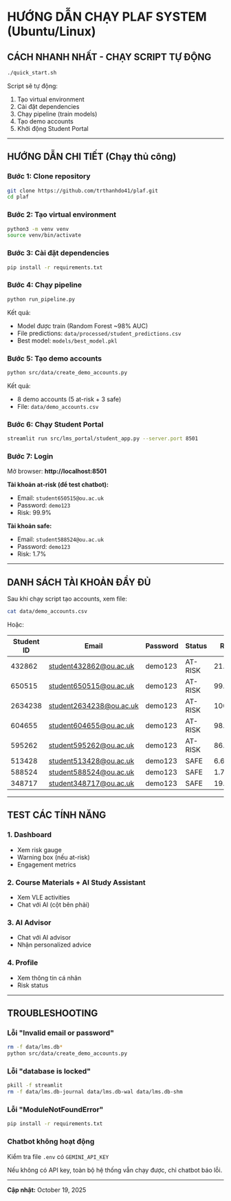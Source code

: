 # HƯỚNG DẪN CHẠY PLAF SYSTEM (Ubuntu/Linux)

## CÁCH NHANH NHẤT - CHẠY SCRIPT TỰ ĐỘNG

```bash
./quick_start.sh
```

Script sẽ tự động:
1. Tạo virtual environment
2. Cài đặt dependencies
3. Chạy pipeline (train models)
4. Tạo demo accounts
5. Khởi động Student Portal

---

## HƯỚNG DẪN CHI TIẾT (Chạy thủ công)

### Bước 1: Clone repository

```bash
git clone https://github.com/trthanhdo41/plaf.git
cd plaf
```

### Bước 2: Tạo virtual environment

```bash
python3 -m venv venv
source venv/bin/activate
```

### Bước 3: Cài đặt dependencies

```bash
pip install -r requirements.txt
```

### Bước 4: Chạy pipeline

```bash
python run_pipeline.py
```

Kết quả:
- Model được train (Random Forest ~98% AUC)
- File predictions: `data/processed/student_predictions.csv`
- Best model: `models/best_model.pkl`

### Bước 5: Tạo demo accounts

```bash
python src/data/create_demo_accounts.py
```

Kết quả:
- 8 demo accounts (5 at-risk + 3 safe)
- File: `data/demo_accounts.csv`

### Bước 6: Chạy Student Portal

```bash
streamlit run src/lms_portal/student_app.py --server.port 8501
```

### Bước 7: Login

Mở browser: **http://localhost:8501**

**Tài khoản at-risk (để test chatbot):**
- Email: `student650515@ou.ac.uk`
- Password: `demo123`
- Risk: 99.9%

**Tài khoản safe:**
- Email: `student588524@ou.ac.uk`
- Password: `demo123`
- Risk: 1.7%

---

## DANH SÁCH TÀI KHOẢN ĐẦY ĐỦ

Sau khi chạy script tạo accounts, xem file:

```bash
cat data/demo_accounts.csv
```

Hoặc:

| Student ID | Email | Password | Status | Risk |
|------------|-------|----------|--------|------|
| 432862 | student432862@ou.ac.uk | demo123 | AT-RISK | 21.4% |
| 650515 | student650515@ou.ac.uk | demo123 | AT-RISK | 99.9% |
| 2634238 | student2634238@ou.ac.uk | demo123 | AT-RISK | 100.0% |
| 604655 | student604655@ou.ac.uk | demo123 | AT-RISK | 98.2% |
| 595262 | student595262@ou.ac.uk | demo123 | AT-RISK | 86.4% |
| 513428 | student513428@ou.ac.uk | demo123 | SAFE | 6.6% |
| 588524 | student588524@ou.ac.uk | demo123 | SAFE | 1.7% |
| 348717 | student348717@ou.ac.uk | demo123 | SAFE | 19.7% |

---

## TEST CÁC TÍNH NĂNG

### 1. Dashboard
- Xem risk gauge
- Warning box (nếu at-risk)
- Engagement metrics

### 2. Course Materials + AI Study Assistant
- Xem VLE activities
- Chat với AI (cột bên phải)

### 3. AI Advisor
- Chat với AI advisor
- Nhận personalized advice

### 4. Profile
- Xem thông tin cá nhân
- Risk status

---

## TROUBLESHOOTING

### Lỗi "Invalid email or password"

```bash
rm -f data/lms.db*
python src/data/create_demo_accounts.py
```

### Lỗi "database is locked"

```bash
pkill -f streamlit
rm -f data/lms.db-journal data/lms.db-wal data/lms.db-shm
```

### Lỗi "ModuleNotFoundError"

```bash
pip install -r requirements.txt
```

### Chatbot không hoạt động

Kiểm tra file `.env` có `GEMINI_API_KEY`

Nếu không có API key, toàn bộ hệ thống vẫn chạy được, chỉ chatbot báo lỗi.

---

**Cập nhật:** October 19, 2025
